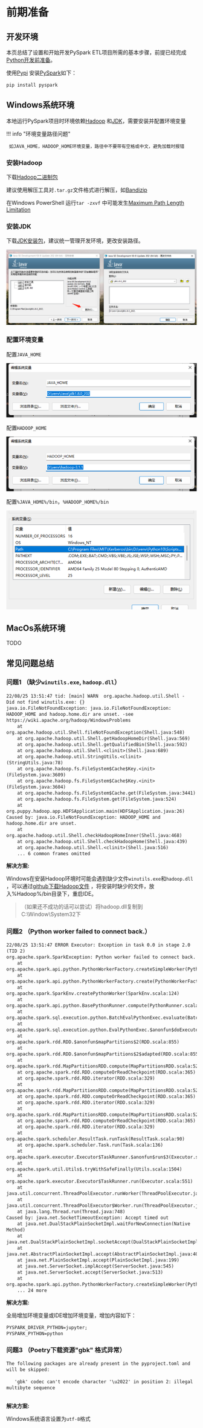 # 前期准备

## 开发环境

本页总结了设置和开始开发PySpark
ETL项目所需的基本步骤，前提已经完成[Python开发前准备](/pythonic-project-guidelines/introduction/install)。

使用[Pypi](https://pypi.org/project/pyspark/)
安装[PySpark](https://spark.apache.org/docs/latest/api/python/getting_started/index.html)如下：

```shell
pip install pyspark
```


## Windows系统环境

本地运行PySpark项目时环境依赖[Hadoop](https://archive.apache.org/dist/hadoop/common/)
和[JDK](https://www.oracle.com/java/technologies/downloads/#java8)，需要安装并配置环境变量

!!! info "环境变量路径问题"

     如JAVA_HOME，HADOOP_HOME环境变量，路径中不要带有空格或中文，避免加载时报错

### 安装Hadoop

下载[Hadoop二进制包](https://archive.apache.org/dist/hadoop/common/)

建议使用解压工具对`.tar.gz`文件格式进行解压，如[Bandizip](https://cn.bandisoft.com/bandizip/dl/)

在Windows PowerShell 运行`tar -zxvf`
中可能发生[Maximum Path Length Limitation](https://docs.microsoft.com/en-us/windows/win32/fileio/maximum-file-path-limitation?tabs=registry)

### 安装JDK

下载[JDK安装包](https://www.oracle.com/java/technologies/downloads/#java8)，建议统一管理开发环境，更改安装路径。

[![windows_install_jdk](../../assets/images/pycharm/windows_install_jdk.png)](../../assets/images/pycharm/windows_install_jdk.png)

### 配置环境变量

配置`JAVA_HOME`

[![windows_env_java](../../assets/images/pycharm/windows_env_java.png)](../../assets/images/pycharm/windows_env_java.png)

配置`HADOOP_HOME`

[![windows_env_hadoop](../../assets/images/pycharm/windows_env_hadoop.png)](../../assets/images/pycharm/windows_env_hadoop.png)

配置`%JAVA_HOME%/bin`，`%HADOOP_HOME%/bin`

[![windows_env_path](../../assets/images/pycharm/windows_env_path.png)](../../assets/images/pycharm/windows_env_path.png)


## MacOs系统环境

TODO

## 常见问题总结

### 问题1 （缺少`winutils.exe`, `hadoop.dll`）

```shell
22/08/25 13:51:47 tid: [main] WARN  org.apache.hadoop.util.Shell - 
Did not find winutils.exe: {}
java.io.FileNotFoundException: java.io.FileNotFoundException: HADOOP_HOME and hadoop.home.dir are unset. -see https://wiki.apache.org/hadoop/WindowsProblems
    at org.apache.hadoop.util.Shell.fileNotFoundException(Shell.java:548)
    at org.apache.hadoop.util.Shell.getHadoopHomeDir(Shell.java:569)
    at org.apache.hadoop.util.Shell.getQualifiedBin(Shell.java:592)
    at org.apache.hadoop.util.Shell.<clinit>(Shell.java:689)
    at org.apache.hadoop.util.StringUtils.<clinit>(StringUtils.java:78)
    at org.apache.hadoop.fs.FileSystem$Cache$Key.<init>(FileSystem.java:3609)
    at org.apache.hadoop.fs.FileSystem$Cache$Key.<init>(FileSystem.java:3604)
    at org.apache.hadoop.fs.FileSystem$Cache.get(FileSystem.java:3441)
    at org.apache.hadoop.fs.FileSystem.get(FileSystem.java:524)
    at org.puppy.hadoop.app.HDFSApplication.main(HDFSApplication.java:26)
Caused by: java.io.FileNotFoundException: HADOOP_HOME and hadoop.home.dir are unset.
    at org.apache.hadoop.util.Shell.checkHadoopHomeInner(Shell.java:468)
    at org.apache.hadoop.util.Shell.checkHadoopHome(Shell.java:439)
    at org.apache.hadoop.util.Shell.<clinit>(Shell.java:516)
    ... 6 common frames omitted
```

__解决方案:__

Windows在安装Hadoop环境时可能会遇到缺少文件`winutils.exe`和`hadoop.dll`
，可以通过[github下载Hadoop文件](https://github.com/cdarlint/winutils)
，将安装时缺少的文件，放入%Hadoop%/bin目录下，重启IDE。

> （如果还不成功的话可以尝试）将hadoop.dll复制到C:\Window\System32下

### 问题2 （Python worker failed to connect back.）

```shell
22/08/25 13:51:47 ERROR Executor: Exception in task 0.0 in stage 2.0 (TID 2)
org.apache.spark.SparkException: Python worker failed to connect back.
	at org.apache.spark.api.python.PythonWorkerFactory.createSimpleWorker(PythonWorkerFactory.scala:189)
	at org.apache.spark.api.python.PythonWorkerFactory.create(PythonWorkerFactory.scala:109)
	at org.apache.spark.SparkEnv.createPythonWorker(SparkEnv.scala:124)
	at org.apache.spark.api.python.BasePythonRunner.compute(PythonRunner.scala:164)
	at org.apache.spark.sql.execution.python.BatchEvalPythonExec.evaluate(BatchEvalPythonExec.scala:81)
	at org.apache.spark.sql.execution.python.EvalPythonExec.$anonfun$doExecute$2(EvalPythonExec.scala:130)
	at org.apache.spark.rdd.RDD.$anonfun$mapPartitions$2(RDD.scala:855)
	at org.apache.spark.rdd.RDD.$anonfun$mapPartitions$2$adapted(RDD.scala:855)
	at org.apache.spark.rdd.MapPartitionsRDD.compute(MapPartitionsRDD.scala:52)
	at org.apache.spark.rdd.RDD.computeOrReadCheckpoint(RDD.scala:365)
	at org.apache.spark.rdd.RDD.iterator(RDD.scala:329)
	at org.apache.spark.rdd.MapPartitionsRDD.compute(MapPartitionsRDD.scala:52)
	at org.apache.spark.rdd.RDD.computeOrReadCheckpoint(RDD.scala:365)
	at org.apache.spark.rdd.RDD.iterator(RDD.scala:329)
	at org.apache.spark.rdd.MapPartitionsRDD.compute(MapPartitionsRDD.scala:52)
	at org.apache.spark.rdd.RDD.computeOrReadCheckpoint(RDD.scala:365)
	at org.apache.spark.rdd.RDD.iterator(RDD.scala:329)
	at org.apache.spark.scheduler.ResultTask.runTask(ResultTask.scala:90)
	at org.apache.spark.scheduler.Task.run(Task.scala:136)
	at org.apache.spark.executor.Executor$TaskRunner.$anonfun$run$3(Executor.scala:548)
	at org.apache.spark.util.Utils$.tryWithSafeFinally(Utils.scala:1504)
	at org.apache.spark.executor.Executor$TaskRunner.run(Executor.scala:551)
	at java.util.concurrent.ThreadPoolExecutor.runWorker(ThreadPoolExecutor.java:1149)
	at java.util.concurrent.ThreadPoolExecutor$Worker.run(ThreadPoolExecutor.java:624)
	at java.lang.Thread.run(Thread.java:748)
Caused by: java.net.SocketTimeoutException: Accept timed out
	at java.net.DualStackPlainSocketImpl.waitForNewConnection(Native Method)
	at java.net.DualStackPlainSocketImpl.socketAccept(DualStackPlainSocketImpl.java:135)
	at java.net.AbstractPlainSocketImpl.accept(AbstractPlainSocketImpl.java:409)
	at java.net.PlainSocketImpl.accept(PlainSocketImpl.java:199)
	at java.net.ServerSocket.implAccept(ServerSocket.java:545)
	at java.net.ServerSocket.accept(ServerSocket.java:513)
	at org.apache.spark.api.python.PythonWorkerFactory.createSimpleWorker(PythonWorkerFactory.scala:176)
	... 24 more
```

__解决方案:__

全局增加环境变量或IDE增加环境变量，增加内容如下：

```shell
PYSPARK_DRIVER_PYTHON=jupyter;
PYSPARK_PYTHON=python
```

### 问题3 （Poetry下载资源"gbk" 格式异常）

```shell
The following packages are already present in the pyproject.toml and will be skipped: 

   'gbk' codec can't encode character '\u2022' in position 2: illegal multibyte sequence
   
```

__解决方案:__

Windows系统语言设置为`utf-8`格式

